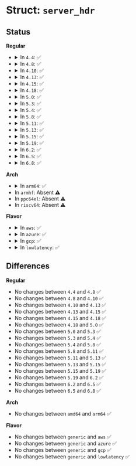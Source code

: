 # Struct: <code>server_hdr</code>

## Status
<b>Regular</b>
<ul>
<li>
<details>
<summary>In <code>4.4</code>: ✅</summary>

```c
struct server_hdr {
    u16 reserved;
    u64 log_max_len;
    u64 log_start_addr;
};
```
</details>
</li>
<li>
<details>
<summary>In <code>4.8</code>: ✅</summary>

```c
struct server_hdr {
    u16 reserved;
    u64 log_max_len;
    u64 log_start_addr;
};
```
</details>
</li>
<li>
<details>
<summary>In <code>4.10</code>: ✅</summary>

```c
struct server_hdr {
    u16 reserved;
    u64 log_max_len;
    u64 log_start_addr;
};
```
</details>
</li>
<li>
<details>
<summary>In <code>4.13</code>: ✅</summary>

```c
struct server_hdr {
    u16 reserved;
    u64 log_max_len;
    u64 log_start_addr;
};
```
</details>
</li>
<li>
<details>
<summary>In <code>4.15</code>: ✅</summary>

```c
struct server_hdr {
    u16 reserved;
    u64 log_max_len;
    u64 log_start_addr;
};
```
</details>
</li>
<li>
<details>
<summary>In <code>4.18</code>: ✅</summary>

```c
struct server_hdr {
    u16 reserved;
    u64 log_max_len;
    u64 log_start_addr;
};
```
</details>
</li>
<li>
<details>
<summary>In <code>5.0</code>: ✅</summary>

```c
struct server_hdr {
    u16 reserved;
    u64 log_max_len;
    u64 log_start_addr;
};
```
</details>
</li>
<li>
<details>
<summary>In <code>5.3</code>: ✅</summary>

```c
struct server_hdr {
    u16 reserved;
    u64 log_max_len;
    u64 log_start_addr;
};
```
</details>
</li>
<li>
<details>
<summary>In <code>5.4</code>: ✅</summary>

```c
struct server_hdr {
    u16 reserved;
    u64 log_max_len;
    u64 log_start_addr;
};
```
</details>
</li>
<li>
<details>
<summary>In <code>5.8</code>: ✅</summary>

```c
struct server_hdr {
    u16 reserved;
    u64 log_max_len;
    u64 log_start_addr;
};
```
</details>
</li>
<li>
<details>
<summary>In <code>5.11</code>: ✅</summary>

```c
struct server_hdr {
    u16 reserved;
    u64 log_max_len;
    u64 log_start_addr;
};
```
</details>
</li>
<li>
<details>
<summary>In <code>5.13</code>: ✅</summary>

```c
struct server_hdr {
    u16 reserved;
    u64 log_max_len;
    u64 log_start_addr;
};
```
</details>
</li>
<li>
<details>
<summary>In <code>5.15</code>: ✅</summary>

```c
struct server_hdr {
    u16 reserved;
    u64 log_max_len;
    u64 log_start_addr;
};
```
</details>
</li>
<li>
<details>
<summary>In <code>5.19</code>: ✅</summary>

```c
struct server_hdr {
    u16 reserved;
    u64 log_max_len;
    u64 log_start_addr;
};
```
</details>
</li>
<li>
<details>
<summary>In <code>6.2</code>: ✅</summary>

```c
struct server_hdr {
    u16 reserved;
    u64 log_max_len;
    u64 log_start_addr;
};
```
</details>
</li>
<li>
<details>
<summary>In <code>6.5</code>: ✅</summary>

```c
struct server_hdr {
    u16 reserved;
    u64 log_max_len;
    u64 log_start_addr;
};
```
</details>
</li>
<li>
<details>
<summary>In <code>6.8</code>: ✅</summary>

```c
struct server_hdr {
    u16 reserved;
    u64 log_max_len;
    u64 log_start_addr;
};
```
</details>
</li>
</ul>
<b>Arch</b>
<ul>
<li>
<details>
<summary>In <code>arm64</code>: ✅</summary>

```c
struct server_hdr {
    u16 reserved;
    u64 log_max_len;
    u64 log_start_addr;
};
```
</details>
</li>
<li>
In <code>armhf</code>: Absent ⚠️
</li>
<li>
In <code>ppc64el</code>: Absent ⚠️
</li>
<li>
In <code>riscv64</code>: Absent ⚠️
</li>
</ul>
<b>Flavor</b>
<ul>
<li>
<details>
<summary>In <code>aws</code>: ✅</summary>

```c
struct server_hdr {
    u16 reserved;
    u64 log_max_len;
    u64 log_start_addr;
};
```
</details>
</li>
<li>
<details>
<summary>In <code>azure</code>: ✅</summary>

```c
struct server_hdr {
    u16 reserved;
    u64 log_max_len;
    u64 log_start_addr;
};
```
</details>
</li>
<li>
<details>
<summary>In <code>gcp</code>: ✅</summary>

```c
struct server_hdr {
    u16 reserved;
    u64 log_max_len;
    u64 log_start_addr;
};
```
</details>
</li>
<li>
<details>
<summary>In <code>lowlatency</code>: ✅</summary>

```c
struct server_hdr {
    u16 reserved;
    u64 log_max_len;
    u64 log_start_addr;
};
```
</details>
</li>
</ul>

## Differences
<b>Regular</b>
<ul>
<li>
No changes between <code>4.4</code> and <code>4.8</code> ✅
</li>
<li>
No changes between <code>4.8</code> and <code>4.10</code> ✅
</li>
<li>
No changes between <code>4.10</code> and <code>4.13</code> ✅
</li>
<li>
No changes between <code>4.13</code> and <code>4.15</code> ✅
</li>
<li>
No changes between <code>4.15</code> and <code>4.18</code> ✅
</li>
<li>
No changes between <code>4.18</code> and <code>5.0</code> ✅
</li>
<li>
No changes between <code>5.0</code> and <code>5.3</code> ✅
</li>
<li>
No changes between <code>5.3</code> and <code>5.4</code> ✅
</li>
<li>
No changes between <code>5.4</code> and <code>5.8</code> ✅
</li>
<li>
No changes between <code>5.8</code> and <code>5.11</code> ✅
</li>
<li>
No changes between <code>5.11</code> and <code>5.13</code> ✅
</li>
<li>
No changes between <code>5.13</code> and <code>5.15</code> ✅
</li>
<li>
No changes between <code>5.15</code> and <code>5.19</code> ✅
</li>
<li>
No changes between <code>5.19</code> and <code>6.2</code> ✅
</li>
<li>
No changes between <code>6.2</code> and <code>6.5</code> ✅
</li>
<li>
No changes between <code>6.5</code> and <code>6.8</code> ✅
</li>
</ul>
<b>Arch</b>
<ul>
<li>
No changes between <code>amd64</code> and <code>arm64</code> ✅
</li>
</ul>
<b>Flavor</b>
<ul>
<li>
No changes between <code>generic</code> and <code>aws</code> ✅
</li>
<li>
No changes between <code>generic</code> and <code>azure</code> ✅
</li>
<li>
No changes between <code>generic</code> and <code>gcp</code> ✅
</li>
<li>
No changes between <code>generic</code> and <code>lowlatency</code> ✅
</li>
</ul>
